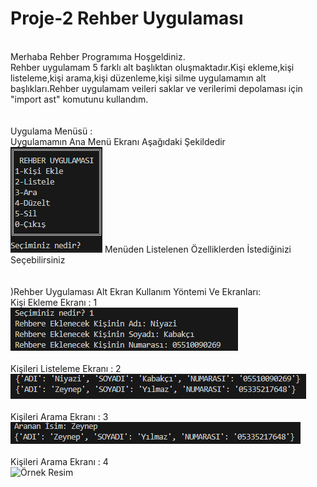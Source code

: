 # Proje-2 Rehber Uygulaması
<br>
Merhaba Rehber Programıma Hoşgeldiniz.
<br>
Rehber uygulamam 5 farklı alt başlıktan oluşmaktadır.Kişi ekleme,kişi listeleme,kişi arama,kişi düzenleme,kişi silme uygulamamın alt başlıkları.Rehber uygulamam veileri saklar ve verilerimi depolaması için "import ast" komutunu kullandım.
<br>
<br>
<br>
Uygulama Menüsü :
<br>
Uygulamamın Ana Menü Ekranı Aşağıdaki Şekildedir
<br>
<img src="Menü Seçenekl Ekranı.png" alt="Örnek Resim"/>
Menüden Listelenen Özelliklerden İstediğinizi Seçebilirsiniz
<br>
<br>
<br>
)Rehber Uygulaması Alt Ekran Kullanım Yöntemi Ve Ekranları:
<br>
Kişi Ekleme Ekranı  :  1 
<br>
<img src="Rehber Ekleme Seçeneği Ekranı.png" alt="Örnek Resim"/>
<br>
<br>
Kişileri Listeleme Ekranı : 2
<br>
<img src="Kişi Listeleme Ekranı.png" alt="Örnek Resim"/>
<br>
<br>
Kişileri Arama Ekranı : 3
<br>
<img src="Kişi Arama Ekranı.png" alt="Örnek Resim"/>
<br>
<br>
Kişileri Arama Ekranı : 4
<br>
<img src="Kişi Düzeltme Ekranı.png" alt="Örnek Resim"/>
